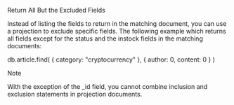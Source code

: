Return All But the Excluded Fields

Instead of listing the fields to return in the matching document, you can use a projection to exclude specific fields. The following example which returns all fields except for the status and the instock fields in the matching documents:

db.article.find( { category: "cryptocurrency" }, { author: 0, content: 0 } )

Note

With the exception of the _id field, you cannot combine inclusion and exclusion statements in projection documents.
